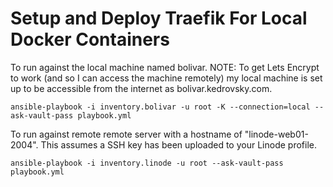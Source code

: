 # Setup and Deploy Traefik For Local Docker Containers

To run against the local machine named bolivar. NOTE: To get Lets Encrypt to work (and so I can access the machine remotely) my local machine is set up to be accessible from the internet as bolivar.kedrovsky.com.

    ansible-playbook -i inventory.bolivar -u root -K --connection=local --ask-vault-pass playbook.yml

To run against remote remote server with a hostname of "linode-web01-2004". This assumes a SSH key has been uploaded to your Linode profile.

    ansible-playbook -i inventory.linode -u root --ask-vault-pass playbook.yml

